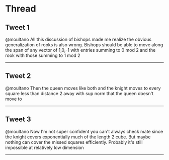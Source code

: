 # Thread

## Tweet 1

@moultano All this discussion of bishops made me realize the obvious generalization of rooks is also wrong. Bishops should be able to move along the span of any vector of 1,0,-1 with entries summing to 0 mod 2 and the rook with those summing to 1 mod 2

---

## Tweet 2

@moultano Then the queen moves like both and the knight moves to every square less than distance 2 away with sup norm that the queen doesn't move to

---

## Tweet 3

@moultano Now I'm not super confident you can't always check mate since the knight covers exponentially much of the length 2 cube. But maybe nothing can cover the missed squares efficiently. Probably it's still impossible at relatively low dimension

---

